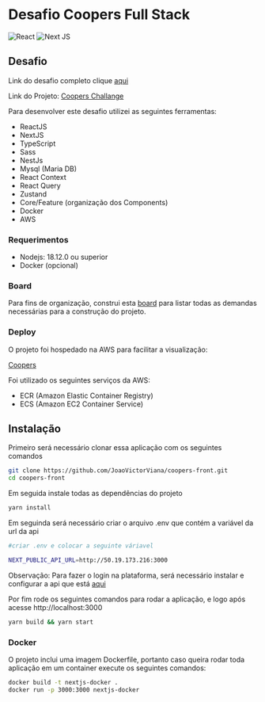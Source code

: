 # Desafio Coopers Full Stack

![React](https://img.shields.io/badge/react-%2320232a.svg?style=for-the-badge&logo=react&logoColor=%2361DAFB)
![Next JS](https://img.shields.io/badge/Next-black?style=for-the-badge&logo=next.js&logoColor=white)

## Desafio

Link do desafio completo clique [aqui](https://github.com/CoopersDigitalProduction/full-stack-test/)

Link do Projeto: [Coopers Challange](http://3.95.27.90)

Para desenvolver este desafio utilizei as seguintes ferramentas:

- ReactJS
- NextJS
- TypeScript
- Sass
- NestJs
- Mysql (Maria DB)
- React Context
- React Query
- Zustand
- Core/Feature (organização dos Components)
- Docker
- AWS

### Requerimentos

- Nodejs: 18.12.0 ou superior
- Docker (opcional)

### Board

Para fins de organização, construi esta [board](https://github.com/users/JoaoVictorViana/projects/1) para listar todas as demandas necessárias para a construção do projeto. 

### Deploy

O projeto foi hospedado na AWS para facilitar a visualização:

[Coopers](http://3.95.27.90)

Foi utilizado os seguintes serviços da AWS:

- ECR (Amazon Elastic Container Registry)
- ECS (Amazon EC2 Container Service)

## Instalação

Primeiro será necessário clonar essa aplicação com os seguintes comandos

```bash
git clone https://github.com/JoaoVictorViana/coopers-front.git
cd coopers-front
```

Em seguida instale todas as dependências do projeto

```bash
yarn install
```

Em seguinda será necessário criar o arquivo .env que contém a variável da url da api

```bash
#criar .env e colocar a seguinte váriavel

NEXT_PUBLIC_API_URL=http://50.19.173.216:3000
```

Observação: Para fazer o login na plataforma, será necessário instalar e configurar a api que está [aqui](https://github.com/JoaoVictorViana/coopers-api)

Por fim rode os seguintes comandos para rodar a aplicação, e logo após acesse http://localhost:3000

```bash
yarn build && yarn start
```

### Docker

O projeto inclui uma imagem Dockerfile, portanto caso queira rodar toda aplicação em um container execute os seguintes comandos:

```bash
docker build -t nextjs-docker .
docker run -p 3000:3000 nextjs-docker
```
